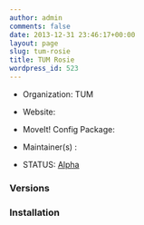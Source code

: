 ```yaml
---
author: admin
comments: false
date: 2013-12-31 23:46:17+00:00
layout: page
slug: tum-rosie
title: TUM Rosie
wordpress_id: 523
---
```



	
  * Organization: TUM

	
  * Website:

	
  * MoveIt! Config Package: 

	
  * Maintainer(s) :

	
  * STATUS: [Alpha](/about/moveit-status#status-code-robots)




### Versions








### Installation






